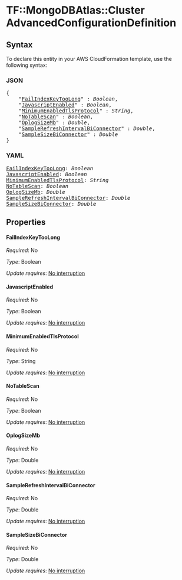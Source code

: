 # TF::MongoDBAtlas::Cluster AdvancedConfigurationDefinition

## Syntax

To declare this entity in your AWS CloudFormation template, use the following syntax:

### JSON

<pre>
{
    "<a href="#failindexkeytoolong" title="FailIndexKeyTooLong">FailIndexKeyTooLong</a>" : <i>Boolean</i>,
    "<a href="#javascriptenabled" title="JavascriptEnabled">JavascriptEnabled</a>" : <i>Boolean</i>,
    "<a href="#minimumenabledtlsprotocol" title="MinimumEnabledTlsProtocol">MinimumEnabledTlsProtocol</a>" : <i>String</i>,
    "<a href="#notablescan" title="NoTableScan">NoTableScan</a>" : <i>Boolean</i>,
    "<a href="#oplogsizemb" title="OplogSizeMb">OplogSizeMb</a>" : <i>Double</i>,
    "<a href="#samplerefreshintervalbiconnector" title="SampleRefreshIntervalBiConnector">SampleRefreshIntervalBiConnector</a>" : <i>Double</i>,
    "<a href="#samplesizebiconnector" title="SampleSizeBiConnector">SampleSizeBiConnector</a>" : <i>Double</i>
}
</pre>

### YAML

<pre>
<a href="#failindexkeytoolong" title="FailIndexKeyTooLong">FailIndexKeyTooLong</a>: <i>Boolean</i>
<a href="#javascriptenabled" title="JavascriptEnabled">JavascriptEnabled</a>: <i>Boolean</i>
<a href="#minimumenabledtlsprotocol" title="MinimumEnabledTlsProtocol">MinimumEnabledTlsProtocol</a>: <i>String</i>
<a href="#notablescan" title="NoTableScan">NoTableScan</a>: <i>Boolean</i>
<a href="#oplogsizemb" title="OplogSizeMb">OplogSizeMb</a>: <i>Double</i>
<a href="#samplerefreshintervalbiconnector" title="SampleRefreshIntervalBiConnector">SampleRefreshIntervalBiConnector</a>: <i>Double</i>
<a href="#samplesizebiconnector" title="SampleSizeBiConnector">SampleSizeBiConnector</a>: <i>Double</i>
</pre>

## Properties

#### FailIndexKeyTooLong

_Required_: No

_Type_: Boolean

_Update requires_: [No interruption](https://docs.aws.amazon.com/AWSCloudFormation/latest/UserGuide/using-cfn-updating-stacks-update-behaviors.html#update-no-interrupt)

#### JavascriptEnabled

_Required_: No

_Type_: Boolean

_Update requires_: [No interruption](https://docs.aws.amazon.com/AWSCloudFormation/latest/UserGuide/using-cfn-updating-stacks-update-behaviors.html#update-no-interrupt)

#### MinimumEnabledTlsProtocol

_Required_: No

_Type_: String

_Update requires_: [No interruption](https://docs.aws.amazon.com/AWSCloudFormation/latest/UserGuide/using-cfn-updating-stacks-update-behaviors.html#update-no-interrupt)

#### NoTableScan

_Required_: No

_Type_: Boolean

_Update requires_: [No interruption](https://docs.aws.amazon.com/AWSCloudFormation/latest/UserGuide/using-cfn-updating-stacks-update-behaviors.html#update-no-interrupt)

#### OplogSizeMb

_Required_: No

_Type_: Double

_Update requires_: [No interruption](https://docs.aws.amazon.com/AWSCloudFormation/latest/UserGuide/using-cfn-updating-stacks-update-behaviors.html#update-no-interrupt)

#### SampleRefreshIntervalBiConnector

_Required_: No

_Type_: Double

_Update requires_: [No interruption](https://docs.aws.amazon.com/AWSCloudFormation/latest/UserGuide/using-cfn-updating-stacks-update-behaviors.html#update-no-interrupt)

#### SampleSizeBiConnector

_Required_: No

_Type_: Double

_Update requires_: [No interruption](https://docs.aws.amazon.com/AWSCloudFormation/latest/UserGuide/using-cfn-updating-stacks-update-behaviors.html#update-no-interrupt)

